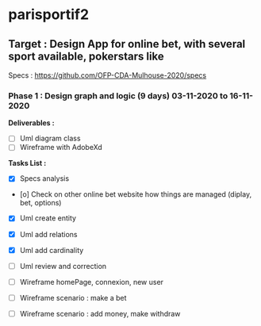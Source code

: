 
# parisportif2

## Target : Design App for online bet, with several sport available, pokerstars like 

Specs : https://github.com/OFP-CDA-Mulhouse-2020/specs



### Phase 1 : Design graph and logic (9 days) 03-11-2020 to  16-11-2020

**Deliverables :**
- [ ] Uml diagram class
- [ ] Wireframe with AdobeXd

**Tasks List :**
- [x] Specs analysis
- [o] Check on other online bet website how things are managed (diplay, bet, options)

- [x] Uml create entity
- [x] Uml add relations
- [x] Uml add cardinality
- [ ] Uml review and correction


- [ ] Wireframe homePage, connexion, new user
- [ ] Wireframe scenario : make a bet
- [ ] Wireframe scenario : add money, make withdraw


